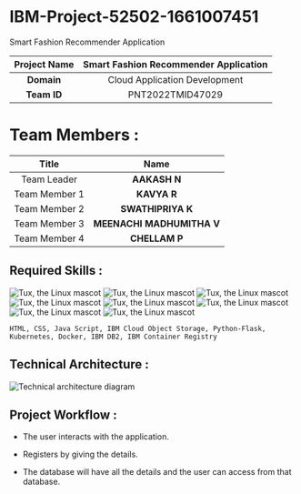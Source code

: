 # IBM-Project-52502-1661007451
Smart Fashion Recommender Application




|      **Project Name**     | Smart Fashion Recommender Application |
|:---------------------:|:------------------------------:|
|         **Domain**        |  Cloud Application Development |
|        **Team ID**        |  PNT2022TMID47029 |

# Team Members :
|   **Title**   |      **Name**     |
|:-----------:|:-----------------:|
| Team Leader   |    **AAKASH N**   |
| Team Member 1 |   **KAVYA R**  |
| Team Member 2 |  **SWATHIPRIYA K**  |
| Team Member 3 | **MEENACHI MADHUMITHA V** |
| Team Member 4 | **CHELLAM P** |

## Required Skills :
 ![Tux, the Linux mascot](https://img.icons8.com/color/48/40C057/html-5--v1.png)   ![Tux, the Linux mascot](https://img.icons8.com/fluency/48/000000/css3.png) ![Tux, the Linux mascot](https://img.icons8.com/fluency/48/000000/javascript.png) ![Tux, the Linux mascot]( https://img.icons8.com/color/48/000000/kubernetes.png) ![Tux, the Linux mascot](https://img.icons8.com/color/48/000000/docker.png)  ![Tux, the Linux mascot](https://img.icons8.com/fluency/48/000000/python.png)  ![Tux, the Linux mascot]( https://img.icons8.com/ios-filled/50/000000/flask.png) ![Tux, the Linux mascot](https://img.icons8.com/nolan/64/ibm.png)


    HTML, CSS, Java Script, IBM Cloud Object Storage, Python-Flask, Kubernetes, Docker, IBM DB2, IBM Container Registry



## Technical Architecture :
![Technical architecture diagram](https://lh5.googleusercontent.com/PPjoZsdcAXSw0saJAddKYq0KIadbBhzJRe6KYoqILUQuPnuUiDZcaN0jnyUL2do3GfID7AKQaYlhPU2Ph0GeKZ9Vs49fBfer4afyeMy0oRqlkpZKn-PZXGerLBlYZQ)

## Project Workflow :

 - The user interacts with the application.

 - Registers by giving the details.

 - The database will have all the details and the user can access from that database.
 
